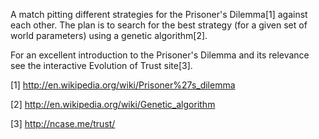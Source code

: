 A match pitting different strategies for the Prisoner's Dilemma[1] against each other. The plan is to search for the best strategy (for a given set of world parameters) using a genetic algorithm[2].

For an excellent introduction to the Prisoner's Dilemma and its relevance see the interactive Evolution of Trust site[3].

[1] http://en.wikipedia.org/wiki/Prisoner%27s_dilemma

[2] http://en.wikipedia.org/wiki/Genetic_algorithm 

[3] http://ncase.me/trust/
